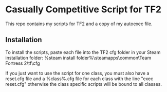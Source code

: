 # Casually Competitive Script for TF2

This repo contains my scripts for TF2 and a copy of my autoexec file.

## Installation
To install the scripts, paste each file into the TF2 cfg folder in your Steam installation folder:
%steam install folder%\steamapps\common\Team Fortress 2\tf\cfg

If you just want to use the script for one class, you must also have a reset.cfg file and a %class%.cfg file
for each class with the line "exec reset.cfg" otherwise the class specific scripts will be bound to all classes.
